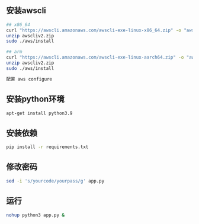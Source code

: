 ## 安装awscli
```bash
## x86_64
curl "https://awscli.amazonaws.com/awscli-exe-linux-x86_64.zip" -o "awscliv2.zip" 
unzip awscliv2.zip 
sudo ./aws/install

## arm
curl "https://awscli.amazonaws.com/awscli-exe-linux-aarch64.zip" -o "awscliv2.zip" 
unzip awscliv2.zip 
sudo ./aws/install

配置 aws configure

```

## 安装python环境

```bash
apt-get install python3.9
```



## 安装依赖

```bash
pip install -r requirements.txt
```

## 修改密码
```bash
sed -i 's/yourcode/yourpass/g' app.py
```

## 运行

```bash
nohup python3 app.py &
```

